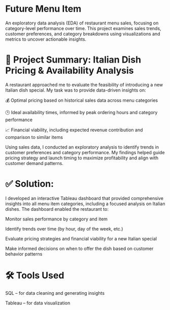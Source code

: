 # Future Menu Item
An exploratory data analysis (EDA) of restaurant menu sales, focusing on category-level performance over time. This project examines sales trends, customer preferences, and category breakdowns using visualizations and metrics to uncover actionable insights.

# 📝 Project Summary: Italian Dish Pricing & Availability Analysis
A restaurant approached me to evaluate the feasibility of introducing a new Italian dish special. My task was to provide data-driven insights on:

💰 Optimal pricing based on historical sales data across menu categories

🕒 Ideal availability times, informed by peak ordering hours and category performance

📈 Financial viability, including expected revenue contribution and comparison to similar items

Using sales data, I conducted an exploratory analysis to identify trends in customer preferences and category performance. My findings helped guide pricing strategy and launch timing to maximize profitability and align with customer demand patterns.

# ✅ Solution:
I developed an interactive Tableau dashboard that provided comprehensive insights into all menu item categories, including a focused analysis on Italian dishes. The dashboard enabled the restaurant to:

Monitor sales performance by category and item

Identify trends over time (by hour, day of the week, etc.)

Evaluate pricing strategies and financial viability for a new Italian special

Make informed decisions on when to offer the dish based on customer behavior patterns

# 🛠️ Tools Used
SQL – for data cleaning and generating insights

Tableau – for data visualization

